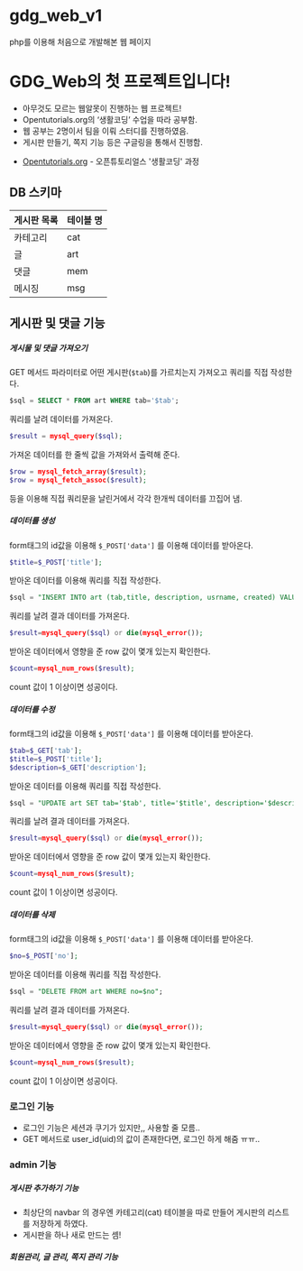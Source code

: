 # gdg_web_v1
php를 이용해 처음으로 개발해본 웹 페이지
# GDG_Web의 첫 프로젝트입니다!

 - 아무것도 모르는 웹알못이 진행하는 웹 프로젝트!
 - Opentutorials.org의 ‘생활코딩’ 수업을 따라 공부함.
 - 웹 공부는 2명이서 팀을 이뤄 스터디를 진행하였음.
 - 게시판 만들기, 쪽지 기능 등은 구글링을 통해서 진행함.
* [Opentutorials.org] - 오픈튜토리얼스 '생활코딩' 과정

## DB 스키마

| 게시판 목록 | 테이블 명 |
|-------------|-----------|
| 카테고리    | cat       |
| 글          | art       |
| 댓글        | mem       |
| 메시징      | msg       |

## 게시판 및 댓글 기능

##### 게시물 및 댓글 가져오기

GET 메서드 파라미터로 어떤 게시판(`$tab`)를 가르치는지 가져오고 쿼리를 직접 작성한다.
```SQL
$sql = SELECT * FROM art WHERE tab='$tab';
```
쿼리를 날려 데이터를 가져온다.
```php
$result = mysql_query($sql);
```
가져온 데이터를 한 줄씩 값을 가져와서 출력해 준다.
```php
$row = mysql_fetch_array($result);
$row = mysql_fetch_assoc($result); 
```
등을 이용해 직접 쿼리문을 날린거에서 각각 한개씩 데이터를 끄집어 냄.

##### 데이터를 생성
form태그의 id값을 이용해 `$_POST['data']` 를 이용해 데이터를 받아온다.
```php
$title=$_POST['title'];
```
받아온 데이터를 이용해 쿼리를 직접 작성한다.
```SQL
$sql = "INSERT INTO art (tab,title, description, usrname, created) VALUES('$tab','$title', '$description', '$u_name', NOW())";
```
쿼리를 날려 결과 데이터를 가져온다.
```php
$result=mysql_query($sql) or die(mysql_error());
```
받아온 데이터에서 영향을 준 row 값이 몇개 있는지 확인한다.
```php
$count=mysql_num_rows($result);
```
count 값이 1 이상이면 성공이다.

##### 데이터를 수정
form태그의 id값을 이용해 `$_POST['data']` 를 이용해 데이터를 받아온다.
```php
$tab=$_GET['tab'];
$title=$_POST['title'];
$description=$_GET['description'];
```
받아온 데이터를 이용해 쿼리를 직접 작성한다.
```SQL
$sql = "UPDATE art SET tab='$tab', title='$title', description='$description', modtime=NOW() WHERE no=$no";
```
쿼리를 날려 결과 데이터를 가져온다.
```php
$result=mysql_query($sql) or die(mysql_error());
```
받아온 데이터에서 영향을 준 row 값이 몇개 있는지 확인한다.
```php
$count=mysql_num_rows($result);
```
count 값이 1 이상이면 성공이다.

##### 데이터를 삭제
form태그의 id값을 이용해 `$_POST['data']` 를 이용해 데이터를 받아온다.
```php
$no=$_POST['no'];
```
받아온 데이터를 이용해 쿼리를 직접 작성한다.
```SQL
$sql = "DELETE FROM art WHERE no=$no";
```
쿼리를 날려 결과 데이터를 가져온다.
```php
$result=mysql_query($sql) or die(mysql_error());
```
받아온 데이터에서 영향을 준 row 값이 몇개 있는지 확인한다.
```php
$count=mysql_num_rows($result);
```
count 값이 1 이상이면 성공이다.

### 로그인 기능

- 로그인 기능은 세션과 쿠기가 있지만,, 사용할 줄 모름..
- GET 메서드로 user_id(uid)의 값이 존재한다면, 로그인 하게 해줌 ㅠㅠ..

### admin 기능

##### 게시판 추가하기 기능
- 최상단의 navbar 의 경우엔 카테고리(cat) 테이블을 따로 만들어 게시판의 리스트를 저장하게 하였다.
- 게시판을 하나 새로 만드는 셈!


##### 회원관리, 글 관리, 쪽지 관리 기능

   [Opentutorials.org]: <https://www.opentutorials.org/course/488>
